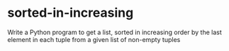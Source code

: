 # sorted-in-increasing
Write a Python program to get a list, sorted in increasing order by the last element in each tuple from a given list of non-empty tuples
